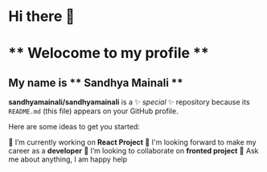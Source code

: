 # Hi there 👋
# ** Welocome to my profile **
## My name is ** Sandhya Mainali **
**sandhyamainali/sandhyamainali** is a ✨ _special_ ✨ repository because its `README.md` (this file) appears on your GitHub profile.

Here are some ideas to get you started:

🔭 I’m currently working on **React Project**
🌱 I'm looking forward to make my career as a **developer**
👯 I’m looking to collaborate on **fronted project**
💬 Ask me about anything, I am happy help


